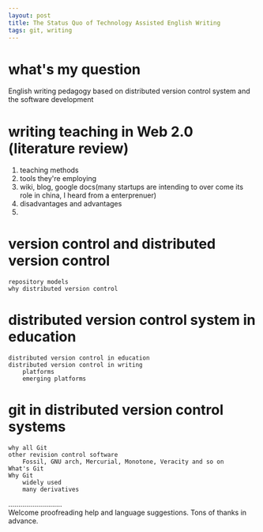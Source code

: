 ```yaml
---
layout: post
title: The Status Quo of Technology Assisted English Writing
tags: git, writing
---
```


# what's my question
English writing pedagogy based on distributed version control system and the software development

# writing teaching in Web 2.0 (literature review)
1. teaching methods
1. tools they're employing
1. wiki, blog, google docs(many startups are intending to over come its role in china, I heard from a enterprenuer)
1. disadvantages and advantages
1. 

# version control and distributed version control
    repository models
    why distributed version control

# distributed version control system in education
    distributed version control in education
    distributed version control in writing
        platforms
        emerging platforms

# git in distributed version control systems
    why all Git
    other revision control software 
        Fossil, GNU arch, Mercurial, Monotone, Veracity and so on
    What's Git
    Why Git
        widely used 
        many derivatives

...........................     
Welcome proofreading help and language suggestions. Tons of thanks in advance.

